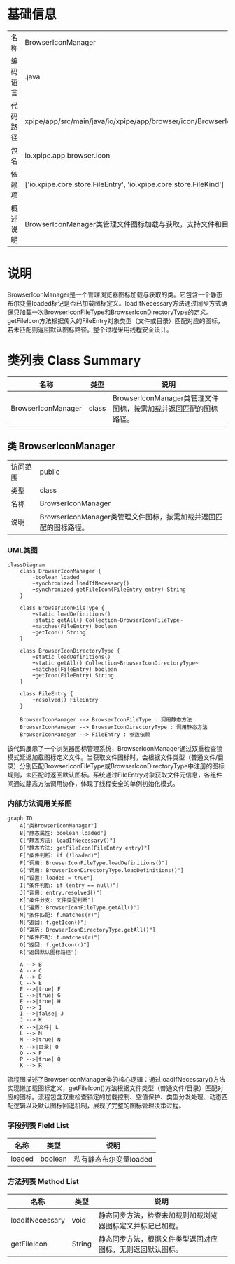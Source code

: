 # 基础信息

|      |      |
|------|------|
| 名称 | BrowserIconManager |
| 编码语言 | .java |
| 代码路径 | xpipe/app/src/main/java/io/xpipe/app/browser/icon/BrowserIconManager.java |
| 包名 | io.xpipe.app.browser.icon |
| 依赖项 | ['io.xpipe.core.store.FileEntry', 'io.xpipe.core.store.FileKind'] |
| 概述说明 | BrowserIconManager类管理文件图标加载与获取，支持文件和目录类型匹配。 |

# 说明

BrowserIconManager是一个管理浏览器图标加载与获取的类。它包含一个静态布尔变量loaded标记是否已加载图标定义。loadIfNecessary方法通过同步方式确保只加载一次BrowserIconFileType和BrowserIconDirectoryType的定义。getFileIcon方法根据传入的FileEntry对象类型（文件或目录）匹配对应的图标，若未匹配则返回默认图标路径。整个过程采用线程安全设计。

# 类列表 Class Summary

| 名称   | 类型  | 说明 |
|-------|------|-------------|
| BrowserIconManager | class | BrowserIconManager类管理文件图标，按需加载并返回匹配的图标路径。 |



## 类 BrowserIconManager

|      |      |
|------|------|
| 访问范围 | public |
| 类型 | class |
| 名称 | BrowserIconManager |
| 说明 | BrowserIconManager类管理文件图标，按需加载并返回匹配的图标路径。 |


### UML类图

```mermaid
classDiagram
    class BrowserIconManager {
        -boolean loaded
        +synchronized loadIfNecessary()
        +synchronized getFileIcon(FileEntry entry) String
    }

    class BrowserIconFileType {
        +static loadDefinitions()
        +static getAll() Collection~BrowserIconFileType~
        +matches(FileEntry) boolean
        +getIcon() String
    }

    class BrowserIconDirectoryType {
        +static loadDefinitions()
        +static getAll() Collection~BrowserIconDirectoryType~
        +matches(FileEntry) boolean
        +getIcon(FileEntry) String
    }

    class FileEntry {
        +resolved() FileEntry
    }

    BrowserIconManager --> BrowserIconFileType : 调用静态方法
    BrowserIconManager --> BrowserIconDirectoryType : 调用静态方法
    BrowserIconManager --> FileEntry : 参数依赖
```

该代码展示了一个浏览器图标管理系统，BrowserIconManager通过双重检查锁模式延迟加载图标定义文件。当获取文件图标时，会根据文件类型（普通文件/目录）分别匹配BrowserIconFileType或BrowserIconDirectoryType中注册的图标规则，未匹配时返回默认图标。系统通过FileEntry对象获取文件元信息，各组件间通过静态方法调用协作，体现了线程安全的单例初始化模式。


### 内部方法调用关系图

```mermaid
graph TD
    A["类BrowserIconManager"]
    B["静态属性: boolean loaded"]
    C["静态方法: loadIfNecessary()"]
    D["静态方法: getFileIcon(FileEntry entry)"]
    E["条件判断: if (!loaded)"]
    F["调用: BrowserIconFileType.loadDefinitions()"]
    G["调用: BrowserIconDirectoryType.loadDefinitions()"]
    H["设置: loaded = true"]
    I["条件判断: if (entry == null)"]
    J["调用: entry.resolved()"]
    K["条件分支: 文件类型判断"]
    L["遍历: BrowserIconFileType.getAll()"]
    M["条件匹配: f.matches(r)"]
    N["返回: f.getIcon()"]
    O["遍历: BrowserIconDirectoryType.getAll()"]
    P["条件匹配: f.matches(r)"]
    Q["返回: f.getIcon(r)"]
    R["返回默认图标路径"]

    A --> B
    A --> C
    A --> D
    C --> E
    E -->|true| F
    E -->|true| G
    E -->|true| H
    D --> I
    I -->|false| J
    J --> K
    K -->|文件| L
    L --> M
    M -->|true| N
    K -->|目录| O
    O --> P
    P -->|true| Q
    K --> R
```

流程图描述了BrowserIconManager类的核心逻辑：通过loadIfNecessary()方法实现懒加载图标定义，getFileIcon()方法根据文件类型（普通文件/目录）匹配对应的图标。流程包含双重检查锁定的加载控制、空值保护、类型分发处理、动态匹配逻辑以及默认图标回退机制，展现了完整的图标管理决策过程。

### 字段列表 Field List

| 名称  | 类型  | 说明 |
|-------|-------|------|
| loaded | boolean | 私有静态布尔变量loaded |

### 方法列表 Method List

| 名称  | 类型  | 说明 |
|-------|-------|------|
| loadIfNecessary | void | 静态同步方法，检查未加载则加载浏览器图标定义并标记已加载。 |
| getFileIcon | String | 静态同步方法，根据文件类型返回对应图标，无则返回默认图标。 |




